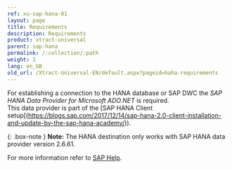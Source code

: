 ```yaml
---
ref: xu-sap-hana-01
layout: page
title: Requirements
description: Requirements
product: xtract-universal
parent: sap-hana
permalink: /:collection/:path
weight: 1
lang: en_GB
old_url: /Xtract-Universal-EN/default.aspx?pageid=haha-requirements
---
```


For establishing a connection to the HANA database or SAP DWC the *SAP HANA Data Provider for Microsoft ADO.NET* is required.<br>
This data provider is part of the [SAP HANA Client setup[(https://blogs.sap.com/2017/12/14/sap-hana-2.0-client-installation-and-update-by-the-sap-hana-academy/)).<br> 

 {: .box-note }
**Note:**
The HANA destination only works with SAP HANA data provider version 2.6.61.


For more information refer to [SAP Help](https://help.sap.com/viewer/0eec0d68141541d1b07893a39944924e/2.0.00/en-US/469dee9e6d611014af70d4e9a9cd6b0a.html).

